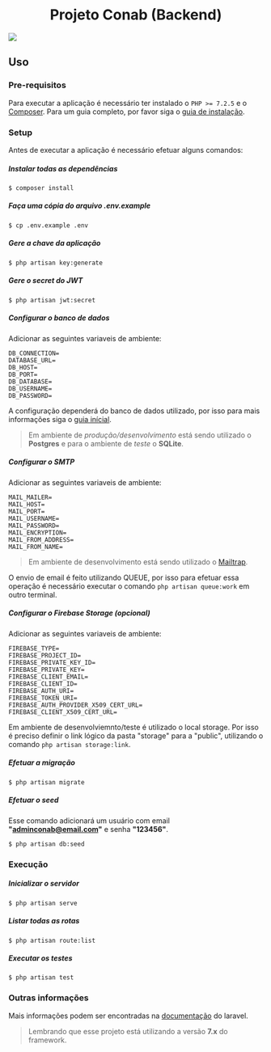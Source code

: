 <h1 align="center">Projeto Conab (Backend)</h1>

<img src="https://external-content.duckduckgo.com/iu/?u=https%3A%2F%2Ftse2.mm.bing.net%2Fth%3Fid%3DOIP.6_lXVWVlBURcXXnrUlpaggHaFj%26pid%3DApi&f=1" />

## Uso

### Pre-requisitos

Para executar a aplicação é necessário ter instalado o ```PHP >= 7.2.5``` e o [Composer](https://getcomposer.org/download/). 
Para um guia completo, por favor siga o [guia de instalação](https://laravel.com/docs/7.x#installation).
  
### Setup

Antes de executar a aplicação é necessário efetuar alguns comandos:

##### Instalar todas as dependências
```shell script
$ composer install
```

##### Faça uma cópia do arquivo .env.example
```shell script
$ cp .env.example .env
```

##### Gere a chave da aplicação
```shell script
$ php artisan key:generate
```

##### Gere o secret do JWT
```shell script
$ php artisan jwt:secret
```

##### Configurar o banco de dados

Adicionar as seguintes variaveis de ambiente:

```dotenv
DB_CONNECTION=
DATABASE_URL=
DB_HOST=
DB_PORT=
DB_DATABASE=
DB_USERNAME=
DB_PASSWORD=
```

A configuração dependerá do banco de dados utilizado, por isso para mais informações 
siga o [guia inícial](https://laravel.com/docs/7.x/database).

> Em ambiente de _produção/desenvolvimento_ está sendo utilizado o **Postgres** e para o ambiente de
> _teste_ o **SQLite**.

##### Configurar o SMTP

Adicionar as seguintes variaveis de ambiente:

```dotenv
MAIL_MAILER=
MAIL_HOST=
MAIL_PORT=
MAIL_USERNAME=
MAIL_PASSWORD=
MAIL_ENCRYPTION=
MAIL_FROM_ADDRESS=
MAIL_FROM_NAME=
```

> Em ambiente de desenvolvimento está sendo utilizado o [Mailtrap](https://mailtrap.io/).

O envio de email é feito utilizando QUEUE, por isso para efetuar essa operação é necessário executar o
comando ````php artisan queue:work```` em outro terminal.
 
##### Configurar o Firebase Storage (opcional)

Adicionar as seguintes variaveis de ambiente:

```dotenv
FIREBASE_TYPE=
FIREBASE_PROJECT_ID= 
FIREBASE_PRIVATE_KEY_ID= 
FIREBASE_PRIVATE_KEY= 
FIREBASE_CLIENT_EMAIL=
FIREBASE_CLIENT_ID=
FIREBASE_AUTH_URI=
FIREBASE_TOKEN_URI=
FIREBASE_AUTH_PROVIDER_X509_CERT_URL=
FIREBASE_CLIENT_X509_CERT_URL=
```

Em ambiente de desenvolviemnto/teste é utilizado o local storage. Por isso é preciso definir o link 
lógico da pasta "storage" para a "public", utilizando o comando ```php artisan storage:link```.

##### Efetuar a migração

```shell script
$ php artisan migrate
```

##### Efetuar o seed

Esse comando adicionará um usuário com email **"adminconab@email.com"** e senha **"123456"**.

```shell script
$ php artisan db:seed
```

### Execução

##### Inicializar o servidor

```shell script
$ php artisan serve
```

##### Listar todas as rotas

```shell script
$ php artisan route:list
```

##### Executar os testes

```shell script
$ php artisan test
```

### Outras informações

Mais informações podem ser encontradas na [documentação](https://laravel.com/docs/7.x) do laravel. 

> Lembrando que esse projeto está utilizando a versão **7.x** do framework.



